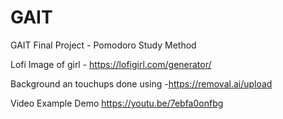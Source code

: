 # GAIT
GAIT Final Project - Pomodoro Study Method

Lofi Image of girl - https://lofigirl.com/generator/

Background an touchups done using -https://removal.ai/upload

Video Example Demo
https://youtu.be/7ebfa0onfbg
